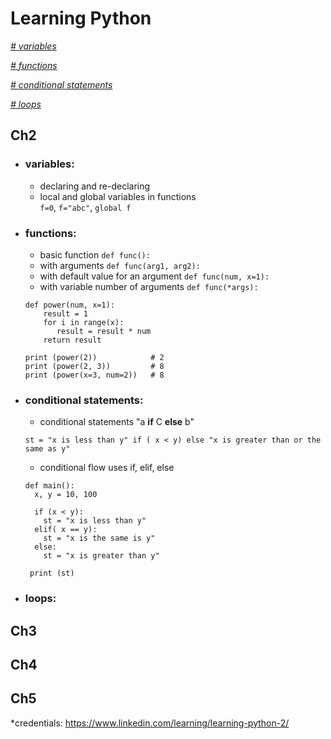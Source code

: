 # Learning Python

_[ # variables ](#variables)_

_[ # functions ](#functions)_

_[ # conditional statements ](#conditional-statements)_

_[ # loops ](#loops)_

## Ch2

- ### variables: 
  - declaring and re-declaring
  - local and global variables in functions  
  `f=0`, `f="abc"`, `global f`

- ### functions:
  - basic function `def func():`
  - with arguments `def func(arg1, arg2):`
  - with default value for an argument `def func(num, x=1):`
  - with variable number of arguments `def func(*args):`

  ```
  def power(num, x=1):
      result = 1
      for i in range(x):
         result = result * num
      return result
    
  print (power(2))            # 2
  print (power(2, 3))         # 8
  print (power(x=3, num=2))   # 8    
  ```   
- ### conditional statements:  
  - conditional statements  "a **if** C **else** b" 
  ```
  st = "x is less than y" if ( x < y) else "x is greater than or the same as y"
  ```
  - conditional flow uses if, elif, else  
  ```
  def main():
    x, y = 10, 100

    if (x < y):
      st = "x is less than y"
    elif( x == y):
      st = "x is the same is y"
    else:
      st = "x is greater than y"  

   print (st) 
  ```
- ### loops:


## Ch3


## Ch4


## Ch5


*credentials: https://www.linkedin.com/learning/learning-python-2/
